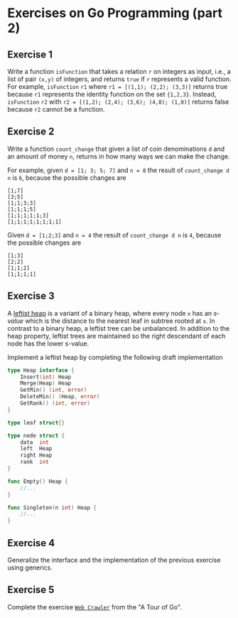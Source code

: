 # Exercises on Go Programming (part 2)

## Exercise 1
Write a function `isFunction` that takes a relation `r` on integers as input, i.e., a list of pair `(x,y)` of integers, and returns `true` if `r` represents a valid function. For example, `isFunction` `r1` where `r1 = [(1,1); (2,2); (3,3)]` returns true because `r1` represents the identity function on the set `{1,2,3}`. Instead, `isFunction` `r2` with `r2 = [(1,2); (2,4); (3,6); (4,8); (1,0)]` returns false because `r2` cannot be a function.

## Exercise 2
Write a function `count_change` that given a list of coin denominations `d` and an amount of money `n`, returns in how many ways we can make the change.

For example, given `d = [1; 3; 5; 7]` and `n = 8` the result of `count_change d n` is `6`, because the possible changes are
```
[1;7]
[3;5]
[1;1;3;3]
[1;1;1;5]
[1;1;1;1;1;3]
[1;1;1;1;1;1;1;1]
```

Given `d = [1;2;3]` and `n = 4` the result of `count_change d n` is `4`, because the possible changes are
```
[1;3]
[2;2]
[1;1;2]
[1;1;1;1]
```

## Exercise 3
A [leftist heap](https://en.wikipedia.org/wiki/Leftist_tree) is a variant of a binary heap, where every node `x` has an *s-value* which is the distance to the nearest leaf in subtree rooted at `x`.
In contrast to a binary heap, a leftist tree can be  unbalanced. In addition to the heap property, leftist trees are maintained so the right descendant of each node has the lower s-value.

Implement a leftist heap by completing the following draft implementation 
```go
type Heap interface {
	Insert(int) Heap
	Merge(Heap) Heap
	GetMin() (int, error)
	DeleteMin() (Heap, error)
	GetRank() (int, error)
}

type leaf struct{}

type node struct {
	data  int
	left  Heap
	right Heap
	rank  int
}

func Empty() Heap {
	//...
}

func Singleton(n int) Heap {
	//...
}
```

## Exercise 4
Generalize the interface and the implementation of the previous exercise using generics.

## Exercise 5
Complete the exercise [`Web Crawler`](https://go.dev/tour/concurrency/10) from the "A Tour of Go".  